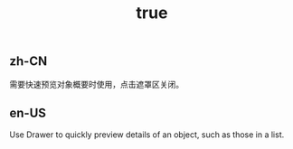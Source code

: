 ﻿---
order: 4
title:
  zh-CN: 信息预览抽屉
  en-US: Preview Drawer
---

## zh-CN
需要快速预览对象概要时使用，点击遮罩区关闭。


## en-US
Use Drawer to quickly preview details of an object, such as those in a list.
